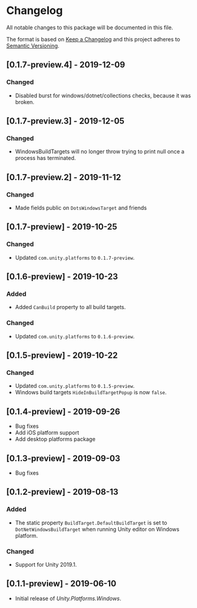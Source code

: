# Changelog
All notable changes to this package will be documented in this file.

The format is based on [Keep a Changelog](http://keepachangelog.com/en/1.0.0/)
and this project adheres to [Semantic Versioning](http://semver.org/spec/v2.0.0.html).

## [0.1.7-preview.4] - 2019-12-09

### Changed
* Disabled burst for windows/dotnet/collections checks, because it was broken.

## [0.1.7-preview.3] - 2019-12-05

### Changed
* WindowsBuildTargets will no longer throw trying to print null once a process has terminated.

## [0.1.7-preview.2] - 2019-11-12

### Changed
* Made fields public on `DotsWindowsTarget` and friends

## [0.1.7-preview] - 2019-10-25

### Changed
* Updated `com.unity.platforms` to `0.1.7-preview`.

## [0.1.6-preview] - 2019-10-23

### Added
* Added `CanBuild` property to all build targets.

### Changed
* Updated `com.unity.platforms` to `0.1.6-preview`.

## [0.1.5-preview] - 2019-10-22

### Changed
* Updated `com.unity.platforms` to `0.1.5-preview`.
* Windows build targets `HideInBuildTargetPopup` is now `false`.

## [0.1.4-preview] - 2019-09-26
* Bug fixes  
* Add iOS platform support
* Add desktop platforms package

## [0.1.3-preview] - 2019-09-03

* Bug fixes  

## [0.1.2-preview] - 2019-08-13

### Added

* The static property `BuildTarget.DefaultBuildTarget` is set to `DotNetWindowsBuildTarget` when running Unity editor on Windows platform.

### Changed

* Support for Unity 2019.1.

## [0.1.1-preview] - 2019-06-10

* Initial release of *Unity.Platforms.Windows*.
